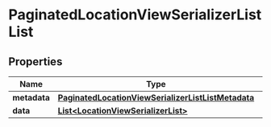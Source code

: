 

# PaginatedLocationViewSerializerListList


## Properties

| Name | Type | Description | Notes |
|------------ | ------------- | ------------- | -------------|
|**metadata** | [**PaginatedLocationViewSerializerListListMetadata**](PaginatedLocationViewSerializerListListMetadata.md) |  |  [optional] |
|**data** | [**List&lt;LocationViewSerializerList&gt;**](LocationViewSerializerList.md) |  |  [optional] |



